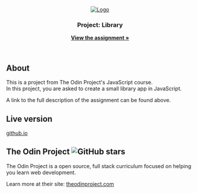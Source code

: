<!-- PROJECT LOGO -->
<br>

<p align="center">
  <a href="https://www.theodinproject.com">
    <img src="https://www.theodinproject.com/assets/odin-logo-2d729f16279e9fc3b58ce847eacf07f883bdfc95eb23bb5064ed59d36ef551d6.svg" alt="Logo">
  </a>
</p>

<h3 align="center">Project: Library</h3>

<p align="center">
  <a href="https://www.theodinproject.com/courses/javascript/lessons/library"><strong>View the assignment »</strong></a>
</p>

<br>

## About

<p>This is a project from The Odin Project's JavaScript course.<br>
In this project, you are asked to create a small library app in JavaScript.<p>

<p>A link to the full description of the assignment can be found above.</p>

## Live version

<p><a href="https://jasont01.github.io/odin-library">github.io</a></p>

## The Odin Project ![GitHub stars](https://img.shields.io/github/stars/TheOdinProject/curriculum?style=social)
<p>The Odin Project is a open source, full stack curriculum focused on helping you learn web development.</p>
<p>Learn more at their site: <a href="https://www.theodinproject.com/">theodinproject.com</a></p>

